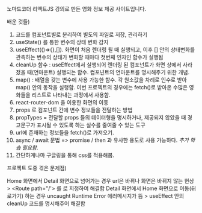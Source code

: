 노마드코더 리액트JS 강의로 만든 영화 정보 제공 사이트입니다.

배운 것들)
1. 코드를 컴포넌트별로 분리하여 별도의 파일로 저장, 관리하기
2. useState() 를 통한 변수의 상태 변화 감지
3. useEffect(()=>{},[]). 화면이 처음 렌더링 될 때 실행되고, 이후 [] 안의 상태변화를 관측하는 변수의 상태가 변화할 때마다 첫번째 인자인 함수가 실행됨
4. cleanUp 함수 : useEffect에서 실행되어 렌더링 된 컴포넌트가 화면 상에서 사라졌을 때(언마운트) 실행되는 함수. 컴포넌트의 언마운트를 명시해주기 위한 개념.
5. map() : 배열을 갖는 변수에 사용 가능한 함수. 각 원소값을 차례로 인수로 받아 map() 안의 동작을 실행함. 이번 프로젝트의 경우에는 fetch()로 받아온 수많은 영화들을 리스트로 나타내는 과정에서 사용함.
6. react-router-dom 을 이용한 화면의 이동
7. props 로 컴포넌트 간에 변수 정보들을 전달하는 방법
8. propTypes = 전달할 props 들의 데이터형을 명시하거나, 제공되지 않았을 때 경고문구가 표시될 수 있도록 하는 실수를 줄여줄 수 있는 도구
9. url에 존재하는 정보들을 fetch()로 가져오기.
10. async / await 문법 => promise / then 과 유사한 용도로 사용 가능하다.   *추가 학습 필요함.*
11. 간단하게나마 구글링을 통해 css를 적용해봄.


프로젝트 도중 겪은 문제점)

Home 화면에서 Detail 화면으로 넘어가는 경우 url은 바뀌나 화면은 바뀌지 않는 현상 > <Route path="/'> 를 <Route exact path="/"> 로 지정하여 해결함
Detail 화면에서 Home 화면으로 이동(뒤로가기) 하는 경우 uncaught Runtime Error 에러메시지가 뜸 > useEffect 안의 cleanUp 코드를 명시해주어 해결함
